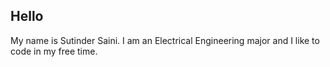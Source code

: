 ## Hello

My name is Sutinder Saini. I am an Electrical Engineering major and I like to code in my free time.
<br>
